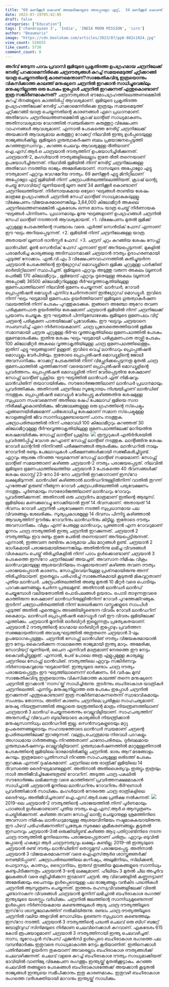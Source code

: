 ```yaml
---
title: "69 മണിക്കൂര്‍ കൊണ്ട് അമേരിക്കയുടെ അപ്പോളോ എട്ട്,  34 മണിക്കൂര്‍ കൊണ്ട് സോവിയറ്റിന്റെ ലൂണ രണ്ട് , എന്നിട്ടും നമ്മുടെ ചന്ദ്രയാന് അവിടെത്താൻ ഇത്രെയും ദിവസങ്ങൾ എന്തുകൊണ്ട് ?"
date: 2023-07-19T05:42:05
draft: false
categories: ["Education"]
tags: ['chandrayaan 3', 'India', 'INDIA MOON MISSION', 'isro']
author: "Beaumaris"
image: "https://cdn.boolokam.com/articles/2023/07/pp6-802x1024.jpg"
view_count: 526655
like_count: 5730
comment_count: 0
---
```


**അറിവ് തേടുന്ന പാവം പ്രവാസി** **ഭൂമിയുടെ പ്രകൃതിദത്ത ഉപഗ്രഹമായ ചന്ദ്രനിലേക്ക് നേരിട്ട് പറക്കാമെന്നിരിക്കെ ചന്ദ്രദൗത്യങ്ങൾ കുറച്ച് സമയമെടുത്ത് ചുറ്റിക്കറങ്ങി യാത്ര ചെയ്യുന്നതിന്റെ കാരണമെന്താണ്?സാങ്കേതികവിദ്യ ഇത്രയൊന്നും വികസിക്കാത്ത കാലത്ത് മനുഷ്യനെ ചന്ദ്രനില്‍ ഇറക്കാന്‍ സാധിച്ചുവെങ്കിലും മനുഷ്യനില്ലാത്ത ഒരു പേടകം ഇപ്പോള്‍ ചന്ദ്രനില്‍ ഇറക്കുന്നത് എന്തുകൊണ്ടാണ് ഇത്ര സങ്കീര്‍ണമാകുന്നത്?** ചന്ദ്രദൗത്യങ്ങൾ ഭൗമോപഗ്രഹത്തിലെത്തണമെങ്കില്‍ കുറച്ച് ദിനങ്ങളുടെ കാത്തിരിപ്പ് ആവശ്യമാണ്. ഭൂമിയുടെ പ്രകൃതിദത്ത ഉപഗ്രഹത്തിലേക്ക് നേരിട്ട് പറക്കാമെന്നിരിക്കെ ഇത്രയും സമയമെടുത്ത് ചുറ്റിക്കറങ്ങി യാത്ര ചെയ്യുന്നതിന്റെ കാരണങ്ങൾ ഏറെ പ്രധാനമാണ്. അതിവേഗം ചന്ദ്രനിലെത്തണമെങ്കില്‍ ക്രാഷ് ലാന്റിങ് സാധ്യമാകണം. അതിനാവശ്യമായ വേഗത്തില്‍ സഞ്ചരിക്കുന്ന കുരുത്തുറ്റ വിക്ഷേപണ വാഹനങ്ങള്‍ ആവശ്യമാണ്. എന്നാല്‍ പേടകത്തെ നേരിട്ട് ചന്ദ്രനിലേക്ക് അയക്കാന്‍ ആവശ്യമായ കരുത്തുറ്റ റോക്കറ്റ് നിലവില്‍ ഇന്ത്യ ഉൾപ്പടെയുള്ള രാജ്യങ്ങൾക്കില്ല. ഭൂമിയുടെ ഗുരുത്വാകര്‍ഷണ ബലം പ്രയോജനപ്പെടുത്തി കുറഞ്ഞഇന്ധനവും , കുറഞ്ഞ ചെലവും ആവശ്യമുള്ള രീതിയാണ് ഐ.എസ്.ആര്‍.ഒ ചാന്ദ്രയാന്‍ ദൗത്യത്തിന് ഉപയോഗിച്ചിരിക്കുന്നത്. [](https://cdn.boolokam.com/articles/2023/07/pp6.jpg)ചാന്ദ്രയാന്‍-2, മംഗള്‍യാന്‍ ദൗത്യങ്ങളിലെല്ലാം ഇതേ രീതി തന്നെയാണ് ഉപയോഗിച്ചിരുന്നത്. നിലവില്‍ ഭൂമിയില്‍ നിന്ന് നേരിട്ട് ചന്ദ്രനിലേക്കുള്ള അതിവേഗ നടത്തിയ രാജ്യം അമേരിക്കയാണ്. നാസയുടെ അപ്പോളോ എട്ടു ദൗത്യമാണ് ഏറ്റവും വേഗമേറിയ ദൗത്യം. 69 മണിക്കൂര്‍ എട്ടു മിനിറ്റിലാണ് അപ്പോളോ എട്ട് ഭൂമിയില്‍ നിന്ന് ചന്ദ്രോപരിതലത്തിലെത്തിയത്. ക്രാഷ് ലാന്റു ചെയ്ത സോവിയറ്റ് യൂണിയന്റെ ലൂണ രണ്ട് 34 മണിക്കൂര്‍ കൊണ്ടാണ് ചന്ദ്രനിലെത്തിയത്. നിര്‍ണായകമായ ഒട്ടേറെ ഘട്ടങ്ങള്‍ താണ്ടിയ ശേഷം മാത്രമേ ഉപഗ്രഹങ്ങൾ ചന്ദ്രനില്‍ സേഫ് ലാന്റിങ് സാധ്യമാകുകയുള്ളൂ. വിക്ഷേപണം വിജയകരമാണെങ്കിലും 3,84,000 കിലോമീറ്റര്‍ അകലെ ചന്ദ്രനിലെത്തണമെങ്കില്‍ ഏകദേശം ഒന്നര മാസം യാത്ര ചെയ്ത് നിര്‍ണായക ഘട്ടങ്ങള്‍ പിന്നിടണം. പ്രധാനമായും മൂന്നു ഘട്ടങ്ങളാണ് ഉപഗ്രഹങ്ങൾ ചന്ദ്രനില്‍ സേഫ് ലാന്റിങ് നടത്താൻ ആവശ്യമായത്. ⚡1. വിക്ഷേപണം മുതല്‍ ഭൂമിക്ക് ചുറ്റുമുള്ള പേടകത്തിന്റെ സഞ്ചാരം വരെ. എര്‍ത്ത് സെന്‍ട്രിക് ഫേസ് എന്നാണ് ഈ ഘട്ടം അറിയപ്പെടുന്നത്. ⚡2. ഭൂമിയില്‍ നിന്ന് ചന്ദ്രനിലേക്കുള്ള യാത്ര. അതായത് ലൂണാര്‍ ട്രാന്‍സ്ഫര്‍ ഫേസ്. ⚡3. ചന്ദ്രന് ചുറ്റം കറങ്ങിയ ശേഷം സേഫ്റ്റ് ലാന്‍ഡിങ്. മൂണ്‍ സെന്‍ട്രിക് ഫേസ് എന്നാണ് ഇത് അറിയപ്പെടുന്നത്. മുകളിൽ പരാമർശിച്ച കാര്യങ്ങളെ അടിസ്ഥാനമാക്കി ചന്ദ്രയാന്‍ ദൗത്യം ഉദാഹരണമായി എടുത്ത് നോക്കാം. എല്‍.വി.എം 3 വിക്ഷേപണവാഹനത്തില്‍ കുതിച്ചുയര്‍ന്ന ചന്ദ്രയാന്‍ പേടകത്തിന്റെ ഇന്റഗ്രേറ്റഡ് മൊഡ്യൂളിനെ ഭൂമിക്കു ചുറ്റുമുള്ള പാര്‍ക്കിങ് ഓര്‍ബിറ്റിലാണ് സ്ഥാപിച്ചത്. ഭൂമിയുടെ ഏറ്റവും അടുത്തു വരുന്ന അകലം (ലൂണാര്‍ പെരിജി) 170 കിലോമീറ്ററും , ഭൂമിയോട് ഏറ്റവും ദൂരെയുള്ള അകലം (ലൂണാര്‍ അപ്പോജി) 36500 കിലോമീറ്ററിലുമുള്ള ദീര്‍ഘവൃത്താകൃതിയിലുള്ള ഭ്രമണപഥത്തിലാണ് നിലവില്‍ ഭ്രമണം ചെയ്യുന്നത്. ലാര്‍ഡര്‍, റോവര്‍ പ്രൊപ്പല്‍ഷന്‍ മെഡ്യൂള്‍ എന്നിവ ചേര്‍ന്നതാണ് ഇന്‍ഗ്രേറ്റഡ് മൊഡ്യൂള്‍. ഇവിടെ നിന്ന് ഘട്ടം ഘട്ടമായി ഭ്രമണപഥം ഉയര്‍ത്തിയാണ് ഭൂമിയുടെ ഗുരുത്വാകര്‍ഷണ വലയത്തില്‍ നിന്ന് പേടകം പുറത്തുകടക്കുക. ഇങ്ങനെ അഞ്ചോ ആറോ തവണ പരിക്രമണപാത ഉയര്‍ത്തിയ ശേഷമാണ് ചന്ദ്രയാന്‍ ഭൂമിയില്‍ നിന്ന് ചന്ദ്രനിലേക്ക് പ്രയാണം ചെയ്യുക. ഈ ഘട്ടങ്ങള്‍ പിന്നിടുമ്പോഴേക്കും ഭൂമിയുടെ ഭ്രമണപഥം വിട്ട് ചന്ദ്രന്റെ പരിക്രമണ പാതയിലേക്ക് പ്രവേശിക്കും. ഈ ഘട്ടവും ചന്ദ്രയാനെ സംബന്ധിച്ച് ഏറെ നിര്‍ണായകമാണ്. ചാന്ദ്ര പ്രദേശത്തെത്തിയാല്‍ ഭൂമിക്കു സമാനമായി ചന്ദ്രനു ചുറ്റുമുള്ള ദീര്‍ഘ വൃത്താകൃതിയിലെ ഭ്രമണപഥത്തില്‍ പേടകം ഭ്രമണമാരംഭിക്കും. ഇതിനു ശേഷം ഘട്ടം ഘട്ടമായി പരിക്രമണപാത താഴ്ത്തി പേടകം 100 കിലോമീറ്റര്‍ അകലെ വൃത്താകൃതിയിലുള്ള ചാന്ദ്ര ഭ്രമണപഥത്തിലെത്തും. ഇതിന് എട്ടു ഘട്ടങ്ങളാണ് ഉള്ളത്. ഇവിടെ വെച്ച് ലാന്‍ഡറും പ്രൊപ്പല്‍ഷന്‍ മൊഡ്യൂളും വേര്‍പിരിയും. ഇതോടെ പ്രൊപ്പല്‍ഷന്‍ മൊഡ്യൂളിന്റെ ജോലി അവസാനിക്കും. റോക്കറ്റ് പേടകത്തില്‍ നിന്ന് വിച്ഛേദിക്കപ്പെടുന്നതു മുതല്‍ ചാന്ദ്ര ഭ്രമണപഥത്തില്‍ എത്തിക്കുന്നത് വരെയാണ് പ്രൊപ്പല്‍ഷന്‍ മൊഡ്യൂളിന്റെ പ്രവര്‍ത്തനം. പ്രൊപ്പല്‍ഷന്‍ മൊഡ്യൂളില്‍ നിന്ന് വേര്‍പ്പെട്ടതിനു ശേഷമാണ് സോഫ്റ്റ് ലാന്റിങ് പ്രക്രിയ. ഈ ഘട്ടത്തില്‍ ലാന്‍ഡര്‍ ഏത് നിമിഷവും ലാന്‍ഡിങിന് തയാറായിരിക്കും. സൗരോര്‍ജ്ജത്തിലാണ് ലാന്‍ഡര്‍ പ്രധാനമായും പ്രവര്‍ത്തിക്കുക. അതിനാല്‍ ചന്ദ്രനിലെ സൂര്യോദയം നിശ്ചയിച്ചാണ് ലാന്‍ഡിങ് നടത്തുക. പ്രൊപ്പല്‍ഷന്‍ മൊഡ്യൂള്‍ വേര്‍പ്പെട്ടു കഴിഞ്ഞതിനു ശേഷമുള്ള സുപ്രധാന സംഭവമെന്നത് അതിലെ ഷേപ് പേലോഡ് ഭൂമിയെ സദാ നിരീക്ഷിച്ചുകൊണ്ടിരിക്കും. ജീവജാലങ്ങളുള്ള ഒരു ഗ്രഹത്തിന്റെ സ്‌പെക്ട്രം എങ്ങനെയിരിക്കുമെന്ന് പരിശോധിച്ച ശേഷമാണ് സമാന സ്‌പെക്ട്രമുള്ള ഗോളങ്ങളില്‍ ജീവ സാന്നിധ്യമുണ്ടോയെന്ന് പഠനം നടത്തുക. ചന്ദ്രോപരിതലത്തില്‍ നിന്ന് പരമാവധി 100 കിലോമീറ്ററും കുറഞ്ഞത് 30 കിലോമീറ്ററുമുള്ള ദീര്‍ഘവൃത്താകൃതിയിലുള്ള ഭ്രമണപഥത്തിലേക്ക് മാറിയതിനു ശേഷമായിരിക്കും സോഫ്റ്റ് ലാന്റിങ് പ്രക്രിയ. [![](https://cdn.boolokam.com/articles/2023/07/cv.jpg)](https://cdn.boolokam.com/articles/2023/07/cv.jpg) ത്രസ്റ്ററുകള്‍ എതിര്‍ദിശയില്‍ പ്രവര്‍ത്തിപ്പിച്ച് വേഗത കുറച്ചാണ് സോഫ്റ്റ് ലാന്റിങ് നടത്തുക. ലാന്റിങ്ങിനു ശേഷം റോവര്‍ ലാന്ററില്‍ നിന്നിറങ്ങി പരീക്ഷണങ്ങള്‍ ആരംഭിക്കും. ലാന്‍ഡറില്‍ നാലും റോവറില്‍ രണ്ടും പേലോഡുകള്‍ പരീക്ഷണങ്ങള്‍ക്കായി സജ്ജീകരിച്ചിട്ടുണ്ട്. ഏറ്റവും ആശങ്ക നിറഞ്ഞ ഘട്ടമെന്നത് സോഫ്റ്റ് ലാന്റിങ് സമയമാണ്. സോഫ്റ്റ് ലാന്റിങ് സമയത്താണ് കഴിഞ്ഞ ചന്ദ്രയാന്‍-2 ദൗത്യം പരാജയപ്പെട്ടത്. നിലവില്‍ ഭൂമിയുടെ ഭ്രമണപഥത്തിലെത്തിയ ചന്ദ്രയാന്‍ 3 പേടകത്തെ 40 ദിവസങ്ങള്‍ക്ക് ശേഷം ഓഗസ്റ്റ് 23-നോ 24-നോ ചന്ദ്രനില്‍ ഇറക്കാനാണ് ഇസ്‌റോ ലക്ഷ്യമിടുന്നത്. ലാന്‍ഡിങ് കഴിഞ്ഞാല്‍ ലാന്‍ഡറിനുള്ളില്‍നിന്ന് വാതില്‍ തുറന്ന് പുറത്തേക്ക് ഉരുണ്ട് നീങ്ങുന്ന റോവര്‍ ചന്ദ്രോപരിതലത്തില്‍ പര്യവേക്ഷണം നടത്തും. പൂര്‍ണമായും സൗരോര്‍ജത്തിലാണ് ലാന്‍ഡറും റോവറും പ്രവര്‍ത്തിക്കുന്നത്. അതിനാല്‍ ഒരു ചാന്ദ്രദിനം മാത്രമാണ് ഇതിന്റെ ആയുസ്. ഭൂമിയിലെ കണക്കുവെച്ചു നോക്കിയാല്‍ ഇത് 14 ദിവസമാണ്. അതായത് 14 ദിവസം റോവര്‍ ചന്ദ്രനില്‍ പര്യവേക്ഷണ നടത്തി സുപ്രധാനമായ പല വിവരങ്ങളും ശേഖരിക്കും. സൂര്യപ്രകാശമുള്ള 14 ദിവസം പിന്നിട്ടു കഴിഞ്ഞാല്‍ ആവശ്യത്തിന് ഊര്‍ജം റോവറിനും ലാന്‍ഡറിനും കിട്ടില്ല. ഇതോടെ ദൗത്യം അവസാനിക്കും. വിക്രം എന്ന് പേരുള്ള ലാന്‍ഡറും, പ്രജ്ഞാന്‍ എന്ന റോവറുമാണ് മൂന്നാം ചാന്ദ്ര ദൗത്യത്തില്‍ ഇന്ത്യ ചന്ദ്രനില്‍ ഇറക്കുന്നത്. ചന്ദ്രയാന്‍ 2 ദൗത്യത്തിലും ഇവ രണ്ടും ഇതേ പേരില്‍ തന്നെയാണ് അറിയപ്പെട്ടിരുന്നത്. എന്നാല്‍, ഇത്തവണ രണ്ടിനും കാര്യമായ ചില മാറ്റങ്ങള്‍ ഉണ്ട്. ചന്ദ്രയാന്‍ 2 ഭാഗികമായി പരാജയമായിരുന്നെങ്കിലും അതില്‍നിന്നു ലഭിച്ച വിവരങ്ങള്‍ വിശകലനം ചെയ്ത് തിരിച്ചടികളില്‍ നിന്ന് പാഠം ഉള്‍ക്കൊണ്ടാണ് ചന്ദ്രയാന്‍ 3 പേടകത്തെ ഇസ്‌റോ ചന്ദ്രനിലേക്ക് അയച്ചത്. അവസാന നിമിഷം വിക്രം ലാന്‍ഡറുമായുള്ള ആശയവിനിമയം നഷ്ടമായതാണ് കഴിഞ്ഞ തവണ ദൗത്യം പരാജയപ്പെടാന്‍ കാരണം. സോഫ്റ്റ്‌വെയറിലുള്ള പ്രശ്‌നമായിരുന്നു അന്ന് തിരിച്ചടിയായത്. ഇതെല്ലാം പരിഹരിച്ച് സാങ്കേതികമായി കൂടുതല്‍ മികവുറ്റതാണ് പുതിയ ലാന്‍ഡര്‍. ചന്ദ്രേപരിതലത്തില്‍ അഞ്ചു മുതല്‍ 10 മീറ്റര്‍ വരെ പൊടിയും പാറക്കഷണങ്ങളും ചേര്‍ന്ന പ്രതലമുണ്ട്. അതിനാല്‍ ലാന്‍ഡര്‍ ലാന്‍ഡ് ചെയ്യുമ്പോള്‍ വലിയതോതില്‍ പൊടിപലങ്ങള്‍ ഉയരാം. പൊടി താഴുന്നതുവരെ കാത്തിരുന്ന ശേഷമാണ് ലാന്‍ഡറിനുള്ളില്‍നിന്ന് റോവര്‍ പുറത്തേക്കിറങ്ങുക. തുടര്‍ന്ന് ചന്ദ്രോപരിതലത്തില്‍ നിന്ന് ശേഖരിക്കുന്ന വസ്തുക്കളുടെ സാംപിള്‍ എടുത്ത് അതില്‍ എന്തെല്ലാം അടങ്ങിയിട്ടുണ്ടെന്ന വിവരം റോവര്‍ ലാന്‍ഡറിന് കൈമാറും. ലാന്‍ഡര്‍ പ്രൊപ്പല്‍ഷന്‍ മൊഡ്യൂള്‍ വഴി ഈ വിവരം ഭൂമിയിലേക്ക് എത്തിക്കും. ചന്ദ്രയാന്‍ മൂന്നില്‍ ഓര്‍ബിറ്റര്‍ ഇല്ലെന്നതും പ്രത്യേകതയാണ്. ചന്ദ്രയാന്‍ 2 ദൗത്യത്തിന്റെ ഭാഗമായ ഓര്‍ബിറ്റര്‍ ഇപ്പോഴും പ്രവര്‍ത്തന സജ്ജമായതിനാല്‍ അവശ്യഘട്ടത്തില്‍ അതുതന്നെ ചന്ദ്രയാന്‍ 3-ലും ഉപയോഗപ്പെടുത്തും. ചന്ദ്രനില്‍ സോഫ്റ്റ് ലാന്‍ഡിങ് ദൗത്യം വിജയകരമായാല്‍ ഈ നേട്ടം കൈവരിക്കുന്ന നാലാമത്തെ രാജ്യമായി ഇന്ത്യ മാറും. അമേരിക്ക, സോവിയറ്റ് യൂണിയന്‍, ചൈന എന്നിവര്‍ മാത്രമാണ് നേരത്തെ ഈ നേട്ടം കൈവരിച്ചിട്ടുള്ളത്. എന്നാല്‍, പേര് പോലെ അത്ര എളുപ്പമുള്ള കാര്യമല്ല ചന്ദ്രനിലെ സോഫ്റ്റ് ലാന്‍ഡിങ്. ദൗത്യത്തിലെ ഏറ്റവും സങ്കീര്‍ണവും നിര്‍ണായകവുമായ ഘട്ടമാണിത്. ഇന്ത്യയുടെ രണ്ടാം ചാന്ദ്ര ദൗത്യം പരാജയപ്പെട്ടതും ഈ ഘട്ടത്തിലാണെന്ന് ഓര്‍ക്കണം. 64 വര്‍ഷം മുമ്പ് സാങ്കേതികവിദ്യ ഇത്രയൊന്നും വികസിക്കാത്ത കാലത്ത് തന്നെ മനുഷ്യനെ ചന്ദ്രനില്‍ ഇറക്കാന്‍ 'നാസ'യ്ക്ക് സാധിച്ചിരുന്നു. തുടര്‍ന്നും ബഹിരാകാശ യാത്രികര്‍ ചന്ദ്രനിലെത്തി. എന്നിട്ടും മനുഷ്യനില്ലാത്ത ഒരു പേടകം ഇപ്പോള്‍ ചന്ദ്രനില്‍ ഇറക്കുന്നത് എന്തുകൊണ്ടാണ് ഇത്ര സങ്കീര്‍ണമാകുന്നതെന്ന് സ്വാഭാവികമായും സംശയം തോന്നാം. അതിന് കാരണം ചന്ദ്രനിലെ പ്രതികൂല സാഹചര്യമാണ്. മനുഷ്യ നിയന്ത്രണത്തില്‍ അല്ലാതെ യന്ത്രത്തിന്റെ മാത്രം നിയന്ത്രണത്തിലാണ് ചാന്ദ്രയാന്‍ 3 ലാന്‍ഡ് ചെയ്യുന്നതെന്നും വെല്ലുവിളിയാണ്. സാഹചര്യത്തിന് അനുസരിച്ച് വിവേചന ബുദ്ധിയോടെ കാര്യങ്ങള്‍ നിയന്ത്രിക്കാന്‍ മനുഷ്യസാന്നിധ്യം ലാന്‍ഡറില്‍ ഇല്ല. സെന്‍സറുകളുടെയും മറ്റു ഉപകരണങ്ങളുടെയും സഹായത്തോടെ ലാന്‍ഡര്‍ സ്വയമാണ് ചന്ദ്രന്റെ ഉപരിതലത്തിലേക്ക് ഇറങ്ങുന്നത്. വലുതും,ചെറുതുമായ നിരവധി പാറകളും അഗാധമായ ഗര്‍ത്തങ്ങളും നിറഞ്ഞതാണ് ചാന്ദോപരിതലം. ദുർബലമായ ഗുരുത്വാകര്‍ഷണവും വെല്ലുവിളിയാണ്. ഗുരുത്വാകര്‍ഷണത്തില്‍ മാറ്റമുള്ളതിനാല്‍ പേടകത്തിന്റെ ഭൂമിയിലെ ഭാരമായിരിക്കില്ല ചന്ദ്രനില്‍. ഭാരം ആറ് മടങ്ങോളം കുറയും. ഇത്രയേറെ പ്രതിസന്ധി നിറഞ്ഞ സാഹചര്യമുള്ള ഒരിടത്ത് പേടകം ഇറക്കുക എന്നത് ദുഷ്‌കരമാണ്. ചന്ദ്രനിലെ ഒരു രാത്രിക്ക് ഭൂമിയിലെ 14 ദിവസത്തെ ദൈര്‍ഘ്യമാണുള്ളത്. അതിനാല്‍ അതിശൈത്യവും ഇരുട്ടും ഇത്രയും നാള്‍ അതിജീവിച്ചിക്കേണ്ടതുണ്ട് റോവറിന്. അടുത്ത ചാന്ദ്ര പകലില്‍ സൗരോര്‍ജ്ജം ലഭിക്കുന്നതു വരെ കാത്തിരുന്ന് പ്രവര്‍ത്തനക്ഷമമാകാന്‍ സാധിച്ചാല്‍ ചന്ദ്രയാന്‍ മൂന്നിലെ ലാന്‍ഡറിനും റോവറിനും ദീര്‍ഘനാള്‍ പ്രവര്‍ത്തിക്കാന്‍ സാധിക്കും. മംഗള്‍യാന്‍ നേരത്തെ ചാന്ദ്ര രാത്രികളിലെ ദൈര്‍ഘ്യം അതിജീവിച്ചതാണ് ഐ.എസ്.ആര്‍.ഒക്കു പ്രതീക്ഷ നല്‍കുന്നത്. [![](https://cdn.boolokam.com/articles/2023/07/vsssddd-1024x576.jpg)](https://cdn.boolokam.com/articles/2023/07/vsssddd.jpg)2019-ലെ ചന്ദ്രയാന്‍-2 ദൗത്യത്തിന്റെ പരാജയത്തില്‍ നിന്ന് പൂര്‍ണമായും പാഠങ്ങള്‍ ഉള്‍ക്കൊണ്ടാണ് പുതിയ ദൗത്യം ഐ.എസ്.ആര്‍.ഒ ആസൂത്രണം ചെയ്തിരിക്കുന്നത്. കഴിഞ്ഞ തവണ സോഫ്റ്റ് ലാന്റു ചെയ്യാനുള്ള ശ്രമത്തിനിടെ അവസാന നിമിഷം ലാന്‍ഡറുമായുള്ള ആശയവിനിമയം നഷ്ടമാകുകയായിരുന്നു. ഈ പിഴവ് പരിഹരിക്കുന്നതിന് പ്രത്യേക സുരക്ഷാ ക്രമീകരണങ്ങളും കൂടുതല്‍ ഇന്ധനവും ചന്ദ്രയാന്‍-3ല്‍ ഒരുക്കിയിട്ടുണ്ട്.കഴിഞ്ഞ ആറു പതിറ്റാണ്ടിനിടെ നടന്ന ചാന്ദ്ര ദൗത്യത്തില്‍ മൂന്നിലൊന്നും പരാജയപ്പെട്ടതാണ് ചരിത്രം. ഏറ്റവും ഒടുവില്‍ ജപ്പാന്റെ ഹകുട്ടോ ആര്‍ ചാന്ദ്രദൗത്യവും ലക്ഷ്യം കണ്ടില്ല. 2019-ല്‍ ഇന്ത്യയുടെ ചന്ദ്രയാന്‍ രണ്ട് ദൗത്യം ലാന്‍ഡിങിന് തൊട്ടുമുമ്പ് പരാജയപ്പെട്ടു. അതിനാല്‍ ചന്ദ്രയാന്‍ 3 വിജയകരമാകുന്നത് വരെ ഐഎസ്ആര്‍ഒ ശാസ്ത്രജ്ഞര്‍ക്ക് നെഞ്ചിടിപ്പാണ്. ചന്ദ്രോപരിതലത്തിലെ മഗ്നീഷ്യം, അലുമിനിയം, സിലിക്കണ്‍, പൊട്ടാസ്യം, കാത്സ്യം, ടൈറ്റാനിയം, ഇരുമ്പ് തുടങ്ങിയ മൂലകങ്ങളുടെ സാന്നിധ്യം കണ്ടുപിടിക്കുന്നതും ചന്ദ്രയാന്‍ 3-ന്റെ ലക്ഷ്യമാണ്. ഹീലിയം 3 മുതല്‍ ചില അപൂര്‍വ മൂലകങ്ങള്‍ വരെ ഒളിച്ചിരിക്കുന്ന ഇടമാണ് ചന്ദ്രന്‍. ആ വിഭവങ്ങളില്‍ കണ്ണുനട്ടാണ് അമേരിക്കയും ചൈനയും ഉള്‍പ്പെടെയുള്ള പല രാജ്യങ്ങളും വന്‍കിട പദ്ധതികള്‍ ചന്ദ്രനില്‍ ആസൂത്രണം ചെയ്യുന്നത്. ഇത്തരം രഹസ്യവിവരങ്ങളിലേക്ക് വിരല്‍ ചൂണ്ടാനാകുന്ന വിവരങ്ങള്‍ ചാന്ദ്രയാന്‍ മൂന്നിന് ലഭിച്ചാല്‍ ബഹിരാകാശ രംഗത്ത് ഇന്ത്യയുടെ യശസ്സും വര്‍ധിക്കും. ചന്ദ്രനില്‍ ജലത്തിന്റെ സാന്നിധ്യമുണ്ടെന്നത് ഉള്‍പ്പെടെ നിര്‍ണായകമായ കണ്ടെത്തലുകള്‍ ആദ്യ ചാന്ദ്ര ദൗത്യത്തിലൂടെ ഇസ്‌റോ ശാസ്ത്രലോകത്തിന് നല്‍കിയിരുന്നു. രണ്ടാം ചാന്ദ്ര ദൗത്യത്തിലൂടെ ചന്ദ്രനില്‍ വലിയ അളവില്‍ സോഡിയം ഉണ്ടെന്ന സുപ്രധാന കണ്ടെത്തലും ഇസ്‌റോ നടത്തി. ചന്ദ്രയാന്‍ 3 ദൗത്യത്തിന്റെ പദ്ധതി ചെലവ് ഒരു ബിഗ് ബജറ്റ് ബോളിവുഡ് സിനിമയുടെ നിര്‍മാണ ചെലവിനെക്കാള്‍ കുറവാണ്. ഏകദേശം 615 കോടി രൂപയോളമാണ് ചന്ദ്രയാന്‍ 3 ദൗത്യത്തിനായി ഇന്ത്യ ചെലവഴിച്ചത്. നാസ, യൂറോപ്യന്‍ സ്‌പേസ് ഏജന്‍സി ഉള്‍പ്പെടെ ബഹിരാകാശ രംഗത്തെ പല വമ്പന്‍മാര്‍ക്കും ഇതുവരെ സാധ്യമാകാത്ത നേട്ടം കൂടിയാണിത്. ഇതിനെക്കാള്‍ പതിന്‍മടങ്ങ് ഉയര്‍ന്ന തുകയാണ് അവരെല്ലാം ബഹിരാകാശ ദൗത്യങ്ങള്‍ക്ക് ചെലവഴിക്കുന്നത്‌. ചെലവ് വളരെ കുറച്ച് ബഹിരാകാശ ദൗത്യം സാധ്യമാക്കിയത് ഭാവിയില്‍ വാണിജ്യ വിക്ഷേപണ രംഗത്തും ഇന്ത്യയ്ക്ക് മുതല്‍ക്കൂട്ടാകും. കുറഞ്ഞ ചെലവില്‍ തങ്ങളുടെ പേടകങ്ങള്‍ ബഹിരാകാശത്തേക്ക് അയക്കാന്‍ കൂടുതല്‍ രാജ്യങ്ങള്‍ ഇന്ത്യയെ സമീപിക്കാനും ഇതു കാരണമാകും. ഇതുവഴി ബഹിരാകാശ രംഗത്തെ വന്‍ശക്തിയായി മാറാനും ഇന്ത്യയ്ക്ക് സാധിക്കും.
